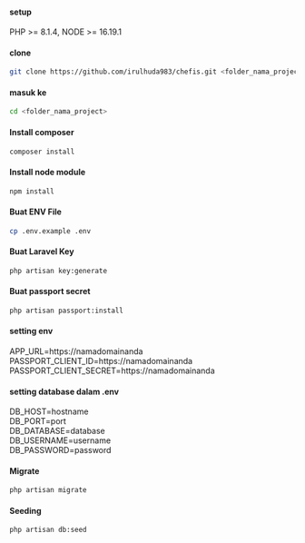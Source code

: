 #### setup

<p>
    PHP >= 8.1.4,
    NODE >= 16.19.1
</p>

#### clone

```bash
git clone https://github.com/irulhuda983/chefis.git <folder_nama_project>
```

#### masuk ke

```bash
cd <folder_nama_project>
```

#### Install composer

```bash
composer install
```

#### Install node module

```bash
npm install
```

#### Buat ENV File

```bash
cp .env.example .env
```

#### Buat Laravel Key

```bash
php artisan key:generate
```

#### Buat passport secret

```bash
php artisan passport:install
```

#### setting env

APP_URL=https://namadomainanda
PASSPORT_CLIENT_ID=https://namadomainanda
PASSPORT_CLIENT_SECRET=https://namadomainanda

#### setting database dalam .env

<p>
DB_HOST=hostname<br>
DB_PORT=port<br>
DB_DATABASE=database<br>
DB_USERNAME=username<br>
DB_PASSWORD=password<br>
</p>

#### Migrate

```bash
php artisan migrate
```

#### Seeding

```bash
php artisan db:seed
```
